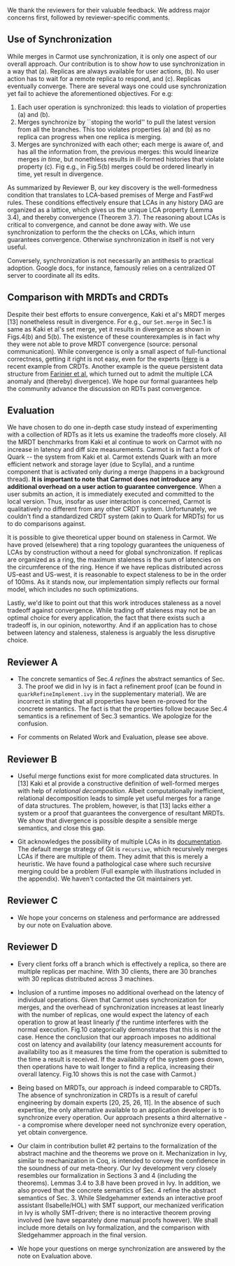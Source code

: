 We thank the reviewers for their valuable feedback. We address major
concerns first, followed by reviewer-specific comments.

Use of Synchronization
----------------------

While merges in Carmot use synchronization, it is only one aspect of
our overall approach. Our contribution is to show *how* to use
synchronization in a way that (a). Replicas are always available for
user actions, (b). No user action has to wait for a remote replica to
respond, and (c). Replicas eventually converge. There are several ways
one could use synchronization yet fail to achieve the aforementioned
objectives. For e.g:

1. Each user operation is synchronized: this leads to violation of
   properties (a) and (b).
2. Merges synchronize by ``stoping the world'' to pull the latest
   version from all the branches. This too violates properties (a) and
   (b) as no replica can progress when one replica is merging.
3. Merges are synchronized with each other; each merge is aware of,
   and has all the information from, the previous merges: this would
   linearize merges *in time*, but nonethless results in ill-formed
   histories that violate property (c). Fig e.g., in Fig.5(b) merges
   could be ordered linearly in time, yet result in divergence.

As summarized by Reviewer B, our key discovery is the well-formedness
condition that translates to LCA-based premises of Merge and FastFwd
rules. These conditions effectively ensure that LCAs in any history
DAG are organized as a lattice, which gives us the unique LCA property
(Lemma 3.4), and thereby convergence (Theorem 3.7). The reasoning
about LCAs is critical to convergence, and cannot be done away with.
We use synchronization to perform the the checks on LCAs, which inturn
guarantees convergence. Otherwise synchronization in itself is not
very useful.

Conversely, synchronization is not necessarily an antithesis to
practical adoption. Google docs, for instance, famously relies on a
centralized OT server to coordinate all its edits.

Comparison with MRDTs and CRDTs
--------------------------------

Despite their best efforts to ensure convergence, Kaki et al's MRDT
merges [13] nonetheless result in divergence. For e.g., our
`Set.merge` in Sec.1 is same as Kaki et al's set merge, yet it results
in divergence as shown in Figs.4(b) and 5(b). The existence of these
counterexamples is in fact why they were not able to prove MRDT
convergence (source: personal communication). While convergence is
only a small aspect of full-functional correctness, getting it right
is not easy, even for the experts
([Here](https://twitter.com/martinkl/status/1327025979454263297?lang=en)
is a recent example from CRDTs. Another example is the queue
persistent data structure from [Farinier et
al](https://hal.inria.fr/hal-01099136v1/document), which turned out to
admit the multiple LCA anomaly and (thereby) divergence). We hope
our formal guarantees help the community advance the discussion on
RDTs past convergence.

Evaluation
------------

We have chosen to do one in-depth case study instead of experimenting
with a collection of RDTs as it lets us examine the tradeoffs more
closely. All the MRDT benchmarks from Kaki et al continue to work on
Carmot with no increase in latency and diff size measurements. Carmot
is in fact a fork of Quark -- the system from Kaki et al. Carmot
extends Quark with an more efficient network and storage layer (due to
Scylla), and a runtime component that is activated only during a merge
(happens in a background thread). **It is important to note that
Carmot does not introduce any additional overhead on a user action to
guarantee convergence**. When a user submits an action, it is
immediately executed and committed to the local version. Thus, insofar
as user interaction is concerned, Carmot is qualitatively no different
from any other CRDT system. Unfortunately, we couldn't find a
standardized CRDT system (akin to Quark for MRDTs) for us to do
comparisons against.

It is possible to give theoretical upper bound on staleness in Carmot.
We have proved (elsewhere) that a ring topology guarantees the
uniqueness of LCAs by construction without a need for global
synchronization. If replicas are organized as a ring, the maximum
staleness is the sum of latencies on the circumference of the ring.
Hence if we have replicas distributed across US-east and US-west, it
is reasonable to expect staleness to be in the order of 100ms. As it
stands now, our implementation simply reflects our formal model, which
includes no such optimizations. 


Lastly, we'd like to point out that this work introduces staleness as
a novel tradeoff against convergence. While trading off staleness may
not be an optimal choice for every application, the fact that there
exists such a tradeoff is, in our opinion, noteworthy. And if an
application has to chose between latency and staleness, staleness is
arguably the less disruptive choice.


Reviewer A
----------

* The concrete semantics of Sec.4 *refines* the abstract semantics of
  Sec. 3. The proof we did in Ivy is in fact a refinement proof (can be
  found in `quarkRefineImplement.ivy` in the supplementary material). We
  are incorrect in stating that all properties have been re-proved for
  the concrete semantics. The fact is that the properties follow
  because Sec.4 semantics is a refinement of Sec.3 semantics. We
  apologize for the confusion.

* For comments on Related Work and Evaluation, please see above.


Reviewer B
----------

* Useful merge functions exist for more complicated data structures.
  In [13] Kaki et al provide a constructive definition of well-formed
  merges with help of *relational decomposition*. Albeit
  computationally inefficient, relational decomposition leads to
  simple yet useful merges for a range of data structures. The
  problem, however, is that [13] lacks either a system or a proof that
  guarantees the convergence of resultant MRDTs. We show that
  divergence is possible despite a sensible merge semantics, and close
  this gap.

* Git acknowledges the possibility of multiple LCAs in its
  [documentation](https://git-scm.com/docs/merge-strategies). The
  default merge strategy of Git is `recursive`, which recursively
  merges LCAs if there are multiple of them. They admit that this is
  merely a heuristic. We have found a pathological case where such
  recursive merging could be a problem (Full example with
  illustrations included in the appendix). We haven't contacted the
  Git maintainers yet. 


Reviewer C
----------

* We hope your concerns on staleness and performance are addressed by
  our note on Evaluation above.

Reviewer D
-----------

* Every client forks off a branch which is effectively a replica, so
  there are multiple replicas per machine. With 30 clients, there are
  30 branches with 30 replicas distributed across 3 machines.

* Inclusion of a runtime imposes no additional overhead on the latency
  of individual operations. Given that Carmot uses synchronization for
  merges, and the overhead of synchronization increases at least
  linearly with the number of replicas, one would expect the latency
  of each operation to grow at least linearly *if* the runtime
  interferes with the normal execution. Fig.10 categorically
  demonstrates that this is not the case. Hence the conclusion that our
  approach imposes no additional cost on latency and availability (our
  latency measurement accounts for availability too as it measures the
  time from the operation is submitted to the time a result is
  received. If the availability of the system goes down, then
  operations have to wait longer to find a replica, increasing their
  overall latency. Fig.10 shows this is not the case with Carmot.)

* Being based on MRDTs, our approach *is* indeed comparable to CRDTs.
  The absence of synchronization in CRDTs is a result of careful
  engineering by domain experts [20, 25, 26, 11]. In the absence of
  such expertise, the only alternative available to an application
  developer is to synchronize every operation. Our approach presents a
  third alternative -- a compromise where developer need not
  synchronize every operation, yet obtain convergence. 

* Our claim in contribution bullet #2 pertains to the formalization of
  the abstract machine and the theorems we prove on it. Mechanization
  in Ivy, similar to mechanization in Coq, is intended to convey the
  confidence in the soundness of our meta-theory. Our Ivy development
  very closely resembles our formalization in Sections 3 and 4
  (including the theorems). Lemmas 3.4 to 3.8 have been proved in Ivy.
  In addition, we also proved that the concrete semantics of Sec. 4
  refine the abstract semantics of Sec. 3. While Sledgehammer extends
  an interactive proof assistant (Isabelle/HOL) with SMT support, our
  mechanized verification in Ivy is wholly SMT-driven; there is no
  interactive theorem proving involved (we have separately done manual
  proofs however). We shall include more details on Ivy formalization,
  and the comparison with Sledgehammer approach in the final version.

* We hope your questions on merge synchronization are answered by the
  note on Evaluation above.
